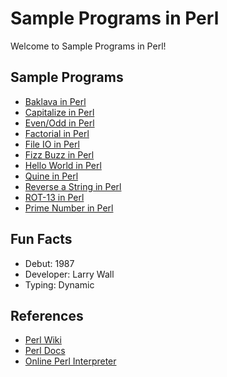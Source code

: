 # Sample Programs in Perl

Welcome to Sample Programs in Perl!

## Sample Programs

- [Baklava in Perl][8]
- [Capitalize in Perl](capitalize.pl)
- [Even/Odd in Perl](even-odd.pl)
- [Factorial in Perl](factorial.pl)
- [File IO in Perl](https://github.com/TheRenegadeCoder/sample-programs/issues/1510)
- [Fizz Buzz in Perl][3]
- [Hello World in Perl][1]
- [Quine in Perl][7]
- [Reverse a String in Perl][2]
- [ROT-13 in Perl][9]
- [Prime Number in Perl](https://github.com/TheRenegadeCoder/sample-programs/issues/1834)

## Fun Facts

- Debut: 1987
- Developer: Larry Wall
- Typing: Dynamic

## References

- [Perl Wiki][4]
- [Perl Docs][5]
- [Online Perl Interpreter][6]

[1]: https://therenegadecoder.com/code/hello-world-in-perl
[2]: https://github.com/TheRenegadeCoder/sample-programs/issues/358
[3]: https://github.com/TheRenegadeCoder/sample-programs/issues/516
[4]: https://en.wikipedia.org/wiki/Perl
[5]: https://www.perl.org
[6]: https://www.jdoodle.com/execute-perl-online
[7]: https://github.com/TheRenegadeCoder/sample-programs/issues/1501
[8]: https://github.com/TheRenegadeCoder/sample-programs/issues/1511
[9]: https://github.com/TheRenegadeCoder/sample-programs/issues/1824
